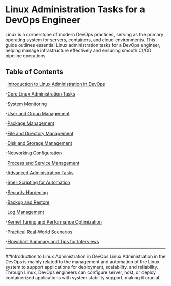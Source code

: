# Linux Administration Tasks for a DevOps Engineer
Linux is a cornerstone of modern DevOps practices, serving as the primary operating system for servers, containers, and cloud environments. 
This guide outlines essential Linux administration tasks for a DevOps engineer, helping manage infrastructure effectively and ensuring smooth CI/CD pipeline operations.
## Table of Contents
-[Introduction to Linux Administration in DevOps](#introduction-to-linux-administration-in-devops)

-[Core Linux Administration Tasks](#core-linux-administration)

-[System Monitoring](#system-monitoring)

-[User and Group Management](#user-and-group-management)

-[Package Management](#package-management)

-[File and Directory Management](#file-and-directory-management)

-[Disk and Storage Management](#disk-and-storage)

-[Networking Configuration](#network-configuration)

-[Process and Service Management](#process-and-service-management)

-[Advanced Administration Tasks](#advanced-administration-tasks)

-[Shell Scripting for Automation](#shell-scripting-for-automation)

-[Security Hardening](#security-hardening)

-[Backup and Restore](#backup-and-restore)

-[Log Management](#log-management)

-[Kernel Tuning and Performance Optimization](#kernel-tuning-and-performance-optimization)

-[Practical Real-World Scenarios](#practical-real-world-scenarios)

-[Flowchart Summary and Tips for Interviews](#flowchart-summary-and-tips-for-interviews)

---
##Introduction to Linux Administration in DevOps
Linux Administration in the DevOps is mainly related to the management and automation of the Linux system to support applications for deployment, scalability, and reliability. 
Through Linux, DevOps engineers can configure server, host, or deploy containerized applications with system stability support, making it crucial.

